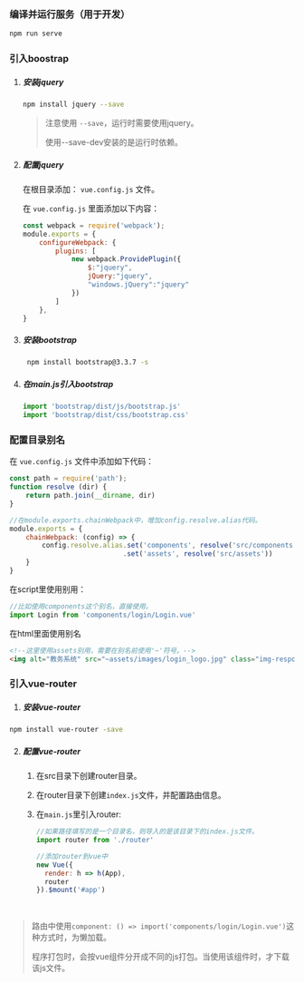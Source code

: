 ### 编译并运行服务（用于开发）

```bash
npm run serve
```



### 引入boostrap

1. ##### 安装jquery

   ```bash
   npm install jquery --save
   ```

   >注意使用 `--save`，运行时需要使用jquery。
   >
   >使用--save-dev安装的是运行时依赖。

   

2. ##### 配置jquery

   在根目录添加： `vue.config.js` 文件。

   在 `vue.config.js` 里面添加以下内容：

   ```js
   const webpack = require('webpack');
   module.exports = {
       configureWebpack: {
           plugins: [
               new webpack.ProvidePlugin({
                   $:"jquery",
                   jQuery:"jquery",
                   "windows.jQuery":"jquery"
               })
           ]
       },
   }
   ```

 

3. ##### 安装bootstrap

   ```bash
    npm install bootstrap@3.3.7 -s
   ```



4. ##### 在main.js引入bootstrap

   ```js
   import 'bootstrap/dist/js/bootstrap.js'
   import 'bootstrap/dist/css/bootstrap.css'
   ```

   

   



### 配置目录别名

在 `vue.config.js` 文件中添加如下代码：

```js
const path = require('path');
function resolve (dir) {
    return path.join(__dirname, dir)
}

//在module.exports.chainWebpack中，增加config.resolve.alias代码。
module.exports = {
	chainWebpack: (config) => {
		config.resolve.alias.set('components', resolve('src/components'))
							.set('assets', resolve('src/assets'))
	}
}
```

在script里使用别用：

```js
//比如使用components这个别名，直接使用。
import Login from 'components/login/Login.vue'
```

在html里面使用别名

```html
<!--这里使用assets别用，需要在别名前使用'~'符号。-->
<img alt="教务系统" src="~assets/images/login_logo.jpg" class="img-responsive col-xs-12">
```



### 引入vue-router

1. ##### 安装vue-router

```bash
npm install vue-router -save
```



2. ##### 配置vue-router

   1. 在src目录下创建router目录。

   2. 在router目录下创建`index.js`文件，并配置路由信息。

   3. 在`main.js`里引入router:

      ```js
      //如果路径填写的是一个目录名，则导入的是该目录下的index.js文件。
      import router from './router'
      
      //添加router到vue中
      new Vue({
        render: h => h(App),
        router
      }).$mount('#app')
      
      ```

​		

>路由中使用`component: () => import('components/login/Login.vue')`这种方式时，为懒加载。
>
>程序打包时，会按vue组件分开成不同的js打包。当使用该组件时，才下载该js文件。

























